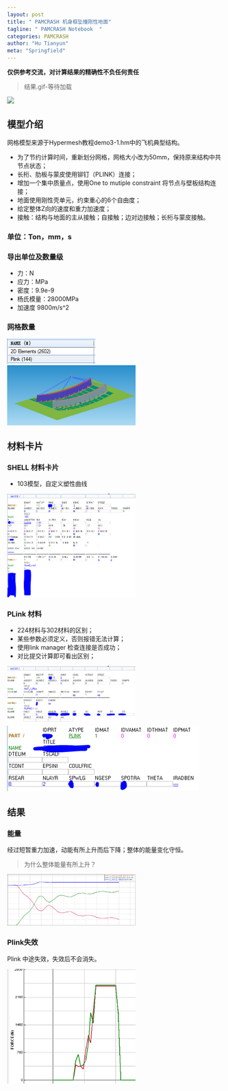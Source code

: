 ```yaml
---
layout: post
title: " PAMCRASH 机身框坠撞刚性地面"
tagline: " PAMCRASH Notebook  "
categories: PAMCRASH
author: "Hu Tianyun"
meta: "Springfield"
---
```

**仅供参考交流，对计算结果的精确性不负任何责任**

> 结果.gif-等待加载

<img  src="/post_img/plane_cargo/demo3_1-remesh_001.gif"  data-canonical-src="/post_img/plane_cargo/demo3_1-remesh_001.gif" />

## 模型介绍
网格模型来源于Hypermesh教程demo3-1.hm中的飞机典型结构。
 * 为了节约计算时间，重新划分网格，网格大小改为50mm，保持原来结构中共节点状态；
 * 长桁、肋板与蒙皮使用铆钉（PLINK）连接；
 * 增加一个集中质量点，使用One to mutiple constraint 将节点与壁板结构连接；
 * 地面使用刚性壳单元，约束重心的6个自由度；
 * 给定整体Z向的速度和重力加速度；
 * 接触：结构与地面的主从接触；自接触；边对边接触；长桁与蒙皮接触。


### 单位：Ton，mm，s

### 导出单位及数量级
 * 力：N
 * 应力：MPa
 * 密度：9.9e-9
 * 杨氏模量：28000MPa
 * 加速度 9800m/s^2


### 网格数量

<img  src="/post_img/plane_cargo/element.PNG" data-canonical-src="/post_img/plane_cargo/element.PNG" />

<img  src="/post_img/plane_cargo/ps.PNG" width = "300" data-canonical-src="/post_img/plane_cargo/ps.PNG" />

## 材料卡片
### SHELL 材料卡片
 * 103模型，自定义塑性曲线


<img  src="/post_img/plane_cargo/mat.PNG" width = "300" data-canonical-src="/post_img/plane_cargo/mat.PNG" />

### PLink 材料
 * 224材料与302材料的区别；
 * 某些参数必须定义，否则报错无法计算；
 * 使用link manager 检查连接是否成功；
 * 对比提交计算即可看出区别；

<img  src="/post_img/plane_cargo/plink.PNG" width = "300" data-canonical-src="/post_img/plane_cargo/plink.PNG" />
<img  src="/post_img/plane_cargo/plink2.PNG" data-canonical-src="/post_img/plane_cargo/plink2.PNG" />

## 结果

### 能量
经过短暂重力加速，动能有所上升而后下降；整体的能量变化守恒。
 > 为什么整体能量有所上升？

<img  src="/post_img/plane_cargo/energy.PNG" width = "300" data-canonical-src="/post_img/plane_cargo/energy.PNG" />

### Plink失效
Plink 中途失效，失效后不会消失。

<img  src="/post_img/plane_cargo/plink-f.PNG" width = "300" data-canonical-src="/post_img/plane_cargo/plink-f.PNG" />